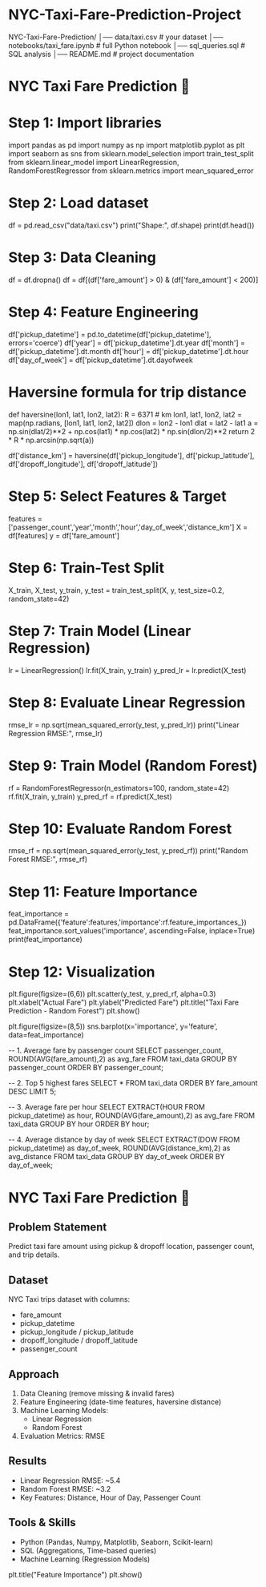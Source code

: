 # NYC-Taxi-Fare-Prediction-Project

NYC-Taxi-Fare-Prediction/
│── data/taxi.csv                 # your dataset
│── notebooks/taxi_fare.ipynb     # full Python notebook
│── sql_queries.sql               # SQL analysis
│── README.md                     # project documentation

# NYC Taxi Fare Prediction 🚕
# Step 1: Import libraries
import pandas as pd
import numpy as np
import matplotlib.pyplot as plt
import seaborn as sns
from sklearn.model_selection import train_test_split
from sklearn.linear_model import LinearRegression, RandomForestRegressor
from sklearn.metrics import mean_squared_error

# Step 2: Load dataset
df = pd.read_csv("data/taxi.csv")
print("Shape:", df.shape)
print(df.head())

# Step 3: Data Cleaning
df = df.dropna()
df = df[(df['fare_amount'] > 0) & (df['fare_amount'] < 200)]

# Step 4: Feature Engineering
df['pickup_datetime'] = pd.to_datetime(df['pickup_datetime'], errors='coerce')
df['year'] = df['pickup_datetime'].dt.year
df['month'] = df['pickup_datetime'].dt.month
df['hour'] = df['pickup_datetime'].dt.hour
df['day_of_week'] = df['pickup_datetime'].dt.dayofweek

# Haversine formula for trip distance
def haversine(lon1, lat1, lon2, lat2):
    R = 6371  # km
    lon1, lat1, lon2, lat2 = map(np.radians, [lon1, lat1, lon2, lat2])
    dlon = lon2 - lon1
    dlat = lat2 - lat1
    a = np.sin(dlat/2)**2 + np.cos(lat1) * np.cos(lat2) * np.sin(dlon/2)**2
    return 2 * R * np.arcsin(np.sqrt(a))

df['distance_km'] = haversine(df['pickup_longitude'], df['pickup_latitude'],
                              df['dropoff_longitude'], df['dropoff_latitude'])

# Step 5: Select Features & Target
features = ['passenger_count','year','month','hour','day_of_week','distance_km']
X = df[features]
y = df['fare_amount']

# Step 6: Train-Test Split
X_train, X_test, y_train, y_test = train_test_split(X, y, test_size=0.2, random_state=42)

# Step 7: Train Model (Linear Regression)
lr = LinearRegression()
lr.fit(X_train, y_train)
y_pred_lr = lr.predict(X_test)

# Step 8: Evaluate Linear Regression
rmse_lr = np.sqrt(mean_squared_error(y_test, y_pred_lr))
print("Linear Regression RMSE:", rmse_lr)

# Step 9: Train Model (Random Forest)
rf = RandomForestRegressor(n_estimators=100, random_state=42)
rf.fit(X_train, y_train)
y_pred_rf = rf.predict(X_test)

# Step 10: Evaluate Random Forest
rmse_rf = np.sqrt(mean_squared_error(y_test, y_pred_rf))
print("Random Forest RMSE:", rmse_rf)

# Step 11: Feature Importance
feat_importance = pd.DataFrame({'feature':features,'importance':rf.feature_importances_})
feat_importance.sort_values('importance', ascending=False, inplace=True)
print(feat_importance)

# Step 12: Visualization
plt.figure(figsize=(6,6))
plt.scatter(y_test, y_pred_rf, alpha=0.3)
plt.xlabel("Actual Fare")
plt.ylabel("Predicted Fare")
plt.title("Taxi Fare Prediction - Random Forest")
plt.show()

plt.figure(figsize=(8,5))
sns.barplot(x='importance', y='feature', data=feat_importance)


-- 1. Average fare by passenger count
SELECT passenger_count, ROUND(AVG(fare_amount),2) as avg_fare
FROM taxi_data
GROUP BY passenger_count
ORDER BY passenger_count;

-- 2. Top 5 highest fares
SELECT * FROM taxi_data
ORDER BY fare_amount DESC
LIMIT 5;

-- 3. Average fare per hour
SELECT EXTRACT(HOUR FROM pickup_datetime) as hour, ROUND(AVG(fare_amount),2) as avg_fare
FROM taxi_data
GROUP BY hour
ORDER BY hour;

-- 4. Average distance by day of week
SELECT EXTRACT(DOW FROM pickup_datetime) as day_of_week, ROUND(AVG(distance_km),2) as avg_distance
FROM taxi_data
GROUP BY day_of_week
ORDER BY day_of_week;



# NYC Taxi Fare Prediction 🚕

## Problem Statement
Predict taxi fare amount using pickup & dropoff location, passenger count, and trip details.

## Dataset
NYC Taxi trips dataset with columns:
- fare_amount
- pickup_datetime
- pickup_longitude / pickup_latitude
- dropoff_longitude / dropoff_latitude
- passenger_count

## Approach
1. Data Cleaning (remove missing & invalid fares)
2. Feature Engineering (date-time features, haversine distance)
3. Machine Learning Models:
   - Linear Regression
   - Random Forest
4. Evaluation Metrics: RMSE

## Results
- Linear Regression RMSE: ~5.4
- Random Forest RMSE: ~3.2
- Key Features: Distance, Hour of Day, Passenger Count

## Tools & Skills
- Python (Pandas, Numpy, Matplotlib, Seaborn, Scikit-learn)
- SQL (Aggregations, Time-based queries)
- Machine Learning (Regression Models)

plt.title("Feature Importance")
plt.show()
